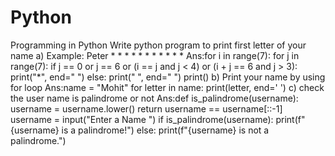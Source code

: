 # Python
Programming in Python
Write python program to print first letter of your name 
a) Example: Peter
               *      *
               *             *
               *              *
               *      *
               *
               *
               *
Ans:for i in range(7):
    for j in range(7):
        if j == 0 or j == 6 or (i == j and j < 4) or (i + j == 6 and j > 3):
            print("*", end=" ")
        else:
            print(" ", end=" ")
    print()
b) Print your name by using for loop
Ans:name = "Mohit"
for letter in name:
    print(letter, end=' ')
c) check the user name is palindrome or not
Ans:def is_palindrome(username):
    username = username.lower()
    return username == username[::-1]
username = input("Enter a Name ")
if is_palindrome(username):
    print(f"{username} is a palindrome!")
else:
    print(f"{username} is not a palindrome.")


